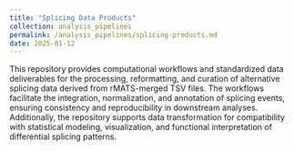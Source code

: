 ```yaml
---
title: "Splicing Data Products"
collection: analysis_pipelines
permalink: /analysis_pipelines/splicing-products.md
date: 2025-01-12
---
```


This repository provides computational workflows and standardized data deliverables for the processing, reformatting, and curation of alternative splicing data derived from rMATS-merged TSV files. The workflows facilitate the integration, normalization, and annotation of splicing events, ensuring consistency and reproducibility in downstream analyses. Additionally, the repository supports data transformation for compatibility with statistical modeling, visualization, and functional interpretation of differential splicing patterns.


